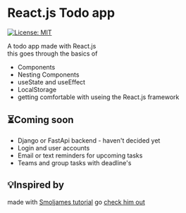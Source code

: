# React.js Todo app
[![License: MIT](https://img.shields.io/badge/License-MIT-yellow.svg)](https://opensource.org/licenses/MIT)


A todo app made with React.js\
this goes through the basics of
- Components 
- Nesting Components 
- useState and useEffect
- LocalStorage
- getting comfortable with useing the React.js framework


## ⏳Coming soon 
- Django or FastApi backend - haven't decided yet 
- Login and user accounts 
- Email or text reminders for upcoming tasks  
- Teams and group tasks with deadline's

## 💡Inspired by
made with 
[Smoljames tutorial](https://youtu.be/82PXenL4MGg) 
go [check him out](https://www.youtube.com/@Smoljames)
